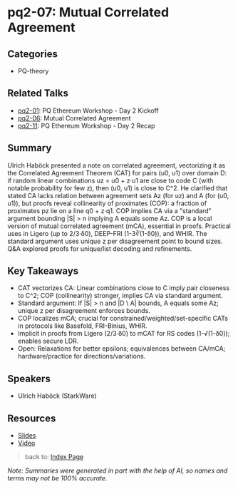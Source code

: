 # pq2-07: Mutual Correlated Agreement

## Categories
- PQ-theory

## Related Talks
- [pq2-01](pq2-01.md): PQ Ethereum Workshop - Day 2 Kickoff
- [pq2-06](pq2-06.md): Mutual Correlated Agreement
- [pq2-11](pq2-11.md): PQ Ethereum Workshop - Day 2 Recap

## Summary
Ulrich Haböck presented a note on correlated agreement, vectorizing it as the Correlated Agreement Theorem (CAT) for pairs (u0, u1) over domain D: if random linear combinations uz = u0 + z·u1 are close to code C (with notable probability for few z), then (u0, u1) is close to C^2. He clarified that stated CA lacks relation between agreement sets Az (for uz) and A (for (u0, u1)), but proofs reveal collinearity of proximates (COP): a fraction of proximates pz lie on a line q0 + z·q1. COP implies CA via a "standard" argument bounding |S| > n implying A equals some Az. COP is a local version of mutual correlated agreement (mCA), essential in proofs. Practical uses in Ligero (up to 2/3·δ0), DEEP-FRI (1-3∛(1-δ0)), and WHIR. The standard argument uses unique z per disagreement point to bound sizes. Q&A explored proofs for unique/list decoding and refinements.

## Key Takeaways
- CAT vectorizes CA: Linear combinations close to C imply pair closeness to C^2; COP (collinearity) stronger, implies CA via standard argument.
- Standard argument: If |S| > n and |D \ A| bounds, A equals some Az; unique z per disagreement enforces bounds.
- COP localizes mCA; crucial for constrained/weighted/set-specific CATs in protocols like Basefold, FRI-Binius, WHIR.
- Implicit in proofs from Ligero (2/3·δ0) to mCAT for RS codes (1-√(1-δ0)); enables secure LDR.
- Open: Relaxations for better epsilons; equivalences between CA/mCA; hardware/practice for directions/variations.

## Speakers
- Ulrich Haböck (StarkWare)

## Resources
- [Slides](https://drive.google.com/file/d/1jscO_FgCpzj032eko0y3CVs1OETucYTv/view?usp=drive_link)
- [Video](https://youtu.be/zUtvKMC_tiM)

> back to: [Index Page](index.md)

*Note: Summaries were generated in part with the help of AI, so names and terms may not be 100% accurate.*